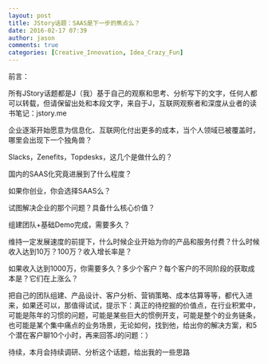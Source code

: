 ```yaml
---
layout: post
title: JStory话题：SAAS是下一步的焦点么？
date: 2016-02-17 07:39
author: jason
comments: true
categories: [Creative_Innovation, Idea_Crazy_Fun]
---
```

前言：

所有JStory话题都是J（我）基于自己的观察和思考、分析写下的文字，任何人都可以转载，但请保留出处和本段文字，来自于J，互联网观察者和深度从业者的读书笔记：jstory.me

企业逐渐开始愿意为信息化、互联网化付出更多的成本，当个人领域已被覆盖时，哪里会出现下一个独角兽？

Slacks，Zenefits，Topdesks，这几个是做什么的？

国内的SAAS化究竟进展到了什么程度？

如果你创业，你会选择SAAS么？

试图解决企业的那个问题？具备什么核心价值？

组建团队+基础Demo完成，需要多久？

维持一定发展速度的前提下，什么时候企业开始为你的产品和服务付费？什么时候收入达到10万？100万？收入增长率是？

如果收入达到1000万，你需要多久？多少个客户？每个客户的不同阶段的获取成本是？它们在上涨么？

把自己的团队组建、产品设计、客户分析、营销策略、成本估算等等，都代入进来，如果还可以，那值得试试，提示下：真正的待挖掘的价值点，在行业积累中，可能是陈年的习惯的问题，可能是某些巨大的惯例开支，可能是整个的业务链条，也可能是某个集中痛点的业务场景，无论如何，找到他，给出你的解决方案，和5个潜在客户聊10个小时，再来回答J的问题：）

待续，本月会持续调研、分析这个话题，给出我的一些思路
